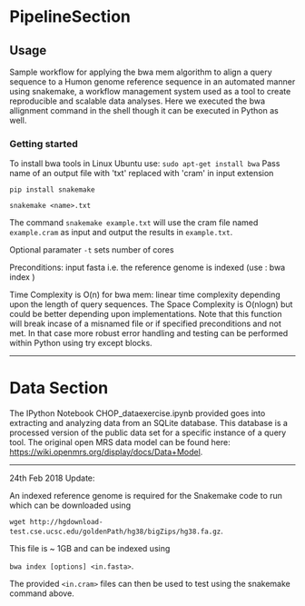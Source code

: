 # PipelineSection
## Usage

Sample workflow for applying the bwa mem algorithm to align a query sequence to a Humon genome reference sequence in an automated manner using snakemake, a workflow management system used as a tool to create reproducible and scalable data analyses. Here we executed the bwa allignment command in the shell though it can be executed in Python as well.

### Getting started 
To install bwa tools in Linux Ubuntu use:
`sudo apt-get install bwa`
Pass name of an output file with 'txt' replaced with 'cram' in input extension

```pip install snakemake``` 


```snakemake <name>.txt```

The command `snakemake example.txt` will use the cram file named `example.cram` as input and output the results in `example.txt`.

Optional paramater `-t` sets number of cores

Preconditions: input fasta i.e. the reference genome is indexed (use : bwa index <ref>)
  
Time Complexity is O(n) for bwa mem: linear time complexity depending upon the length of query sequences. The Space Complexity is O(nlogn) but could be better depending upon implementations. Note that this function will break incase of a misnamed file or  if specified preconditions and not met. In that case more robust error handling and testing can be performed within Python using try except blocks. 
  
***
# Data Section

The IPython Notebook CHOP_dataexercise.ipynb provided goes into extracting and analyzing data from an SQLite database. This database is a processed version of the public data set for a specific instance of a query tool. The original open MRS data model can be found here: https://wiki.openmrs.org/display/docs/Data+Model.

***
24th Feb 2018 Update:

An indexed reference genome is required for the Snakemake code to run which can be downloaded using 

`wget http://hgdownload-test.cse.ucsc.edu/goldenPath/hg38/bigZips/hg38.fa.gz`.

This file is ~ 1GB and can be indexed using

`bwa index [options] <in.fasta>`.

The provided `<in.cram>` files can then be used to test using the snakemake command above.





